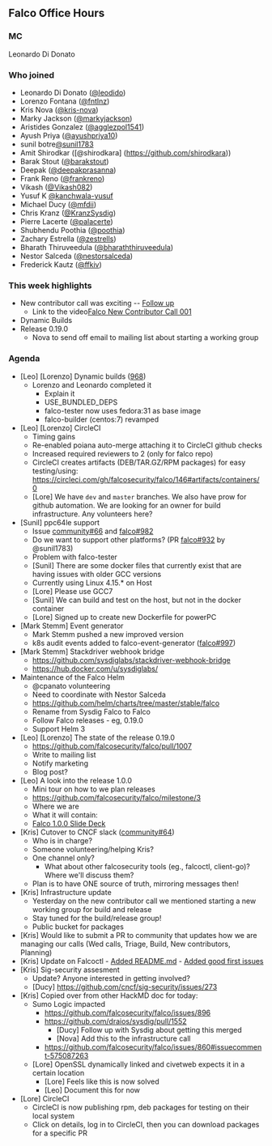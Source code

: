## Falco Office Hours

### MC

Leonardo Di Donato

### Who joined

- Leonardo Di Donato ([@leodido](https://github.com/leodido))
- Lorenzo Fontana ([@fntlnz](https://github.com/leodido))
- Kris Nova ([@kris-nova](https://github.com/kris-nova))
- Marky Jackson ([@markyjackson](https://github.com/markyjackson-taulia))
- Aristides Gonzalez ([@agglezpol1541](https://github.com/ariguillegp))
- Ayush Priya ([@ayushpriya10](https://github.com/ayushpriya10))
- sunil botre[@sunil1783](https://github.com/sunil1783)
- Amit Shirodkar ([@shirodkara] (https://github.com/shirodkara))
- Barak Stout ([@barakstout](https://github.com/BarakStout))
- Deepak ([@deepakprasanna](https://github.com/deepakprasanna/))
- Frank Reno ([@frankreno](https://github.com/frankreno))
- Vikash ([@Vikash082](https://github.com/Vikash082))
- Yusuf K [@kanchwala-yusuf](https://github.com/kanchwala-yusuf)
- Michael Ducy ([@mfdii](https://github.com/mfdii))
- Chris Kranz ([@KranzSysdig](https://github.com/KranzSysdig))
- Pierre Lacerte ([@palacerte](https://github.com/ephemeral))
- Shubhendu Poothia ([@poothia](https://github.com/poothia))
- Zachary Estrella ([@zestrells](https://github.com/zestrells))
- Bharath Thiruveedula ([@bharaththiruveedula](https://github.com/bharaththiruveedula))
- Nestor Salceda ([@nestorsalceda](https://github.com/nestorsalceda))
- Frederick Kautz ([@ffkiv](https://GitHub.com/fkautz))



### This week highlights

- New contributor call was exciting -- [Follow up](https://lists.cncf.io/g/cncf-falco-dev/topic/update_from_new_contributor/69964948)
    - Link to the video[Falco New Contributor Call 001](https://www.youtube.com/watch?v=ueBRvu_SR0k)
- Dynamic Builds
- Release 0.19.0
    - Nova to send off email to mailing list about starting a working group

### Agenda

- [Leo] [Lorenzo] Dynamic builds ([968](https://github.com/falcosecurity/falco/pull/968))
    - Lorenzo and Leonardo completed it
        - Explain it
        - USE_BUNDLED_DEPS
        - falco-tester now uses fedora:31 as base image
        - falco-builder (centos:7) revamped
- [Leo] [Lorenzo] CircleCI
    - Timing gains
    - Re-enabled poiana auto-merge attaching it to CircleCI github checks
    - Increased required reviewers to 2 (only for falco repo)
    - CircleCI creates artifacts (DEB/TAR.GZ/RPM packages) for easy testing/using: https://circleci.com/gh/falcosecurity/falco/146#artifacts/containers/0
    - [Lore] We have `dev` and `master` branches. We also have prow for github automation. We are looking for an owner for build infrastructure. Any volunteers here?
- [Sunil] ppc64le support
    - Issue [community#66](https://github.com/falcosecurity/community/issues/66) and [falco#982](https://github.com/falcosecurity/falco/issues/982)
    - Do we want to support other platforms? (PR [falco#932](https://github.com/falcosecurity/falco/pull/932) by @sunil1783)
    - Problem with falco-tester
    - [Sunil] There are some docker files that currently exist that are having issues with older GCC versions
    - Currently using Linux 4.15.* on Host
    - [Lore] Please use GCC7
    - [Sunil] We can build and test on the host, but not in the docker container
    - [Lore] Signed up to create new Dockerfile for powerPC
- [Mark Stemm] Event generator
    - Mark Stemm pushed a new improved version
    - k8s audit events added to falco-event-generator ([falco#997](https://github.com/falcosecurity/falco/pull/997))
- [Mark Stemm] Stackdriver webhook bridge
    - https://github.com/sysdiglabs/stackdriver-webhook-bridge
    - https://hub.docker.com/u/sysdiglabs/
- Maintenance of the Falco Helm
    - @cpanato volunteering
    - Need to coordinate with Nestor Salceda
    - https://github.com/helm/charts/tree/master/stable/falco
    - Rename from Sysdig Falco to Falco
    - Follow Falco releases - eg, 0.19.0
    - Support Helm 3
- [Leo] [Lorenzo] The state of the release 0.19.0
    - https://github.com/falcosecurity/falco/pull/1007
    - Write to mailing list
    - Notify marketing
    - Blog post?
- [Leo] A look into the release 1.0.0
    - Mini tour on how to we plan releases
    - https://github.com/falcosecurity/falco/milestone/3
    - Where we are
    - What it will contain:
    - [Falco 1.0.0 Slide Deck](https://docs.google.com/presentation/d/1LqokBheEHvh4f8jk1TXd5OkyMmRnOxNkcf22ihT1BsI/edit#slide=id.g6b368436fc_2_81)
- [Kris] Cutover to CNCF slack ([community#64](https://github.com/falcosecurity/community/issues/64))
    - Who is in charge?
    - Someone volunteering/helping Kris?
    - One channel only?
        - What about other falcosecurity tools (eg., falcoctl, client-go)? Where we'll discuss them?
    - Plan is to have ONE source of truth, mirroring messages then!
- [Kris] Infrastructure update
    - Yesterday on the new contributor call we mentioned starting a new working group for build and release
    - Stay tuned for the build/release group!
    - Public bucket for packages
- [Kris] Would like to submit a PR to community that updates how we are managing our calls (Wed calls, Triage, Build, New contributors, Planning)
- [Kris] Update on Falcoctl - [Added README.md](https://github.com/falcosecurity/falcoctl/pull/58) - [Added good first issues](https://github.com/falcosecurity/falcoctl/issues?q=is%3Aissue+is%3Aopen+label%3A%22good+first+issue%22)
- [Kris] Sig-security assesment
    - Update? Anyone interested in getting involved?
    - [Ducy] https://github.com/cncf/sig-security/issues/273
- [Kris] Copied over from other HackMD doc for today:
     - Sumo Logic impacted
        - https://github.com/falcosecurity/falco/issues/896
        - https://github.com/draios/sysdig/pull/1552
            - [Ducy] Follow up with Sysdig about getting this merged
            - [Nova] Add this to the infrastructure call
        - https://github.com/falcosecurity/falco/issues/860#issuecomment-575087263
    - [Lore] OpenSSL dynamically linked and civetweb expects it in a certain location
        - [Lore] Feels like this is now solved
        - [Leo] Document this for now
- [Lore] CircleCI
    - CircleCI is now publishing rpm, deb packages for testing on their local system
    - Click on details, log in to CircleCI, then you can download packages for a specific PR